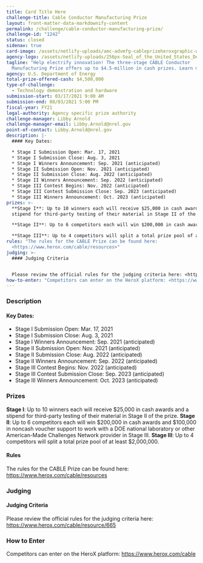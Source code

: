 ```yaml
---
title: Card Title Here
challenge-title: Cable Conductor Manufacturing Prize
layout: front-matter-data-markdownify-content
permalink: /challenge/cable-conductor-manufacturing-prize/
challenge-id: "1242"
status: closed
sidenav: true
card-image: /assets/netlify-uploads/amc-advmfg-cableprizeheroxgraphic-withtext-fy21-jfrenzl.jpg
agency-logo: /assets/netlify-uploads/256px-Seal_of_the_United_States_Department_of_Energy.png
tagline: "Help electrify innovation! The three-stage CABLE Conductor
  Manufacturing Prize offers up to $4.5-million in cash prizes. Learn more!   "
agency: U.S. Department of Energy
total-prize-offered-cash: $4,500,000
type-of-challenge:
  - Technology demonstration and hardware
submission-start: 03/17/2021 9:00 AM
submission-end: 08/03/2021 5:00 PM
fiscal-year: FY21
legal-authority: Agency specific prize authority
challenge-manager: Libby Arnold
challenge-manager-email: Libby.Arnold@nrel.gov
point-of-contact: Libby.Arnold@nrel.gov
description: |-
  #### Key Dates:

  * Stage I Submission Open: Mar. 17, 2021 
  * Stage I Submission Close: Aug. 3, 2021 
  * Stage I Winners Announcement: Sep. 2021 (anticipated)
  * Stage II Submission Open: Nov. 2021 (anticipated)
  * Stage II Submission Close: Aug. 2022 (anticipated)
  * Stage II Winners Announcement: Sep. 2022 (anticipated)
  * Stage III Contest Begins: Nov. 2022 (anticipated)
  * Stage III Contest Submission Close: Sep. 2023 (anticipated)
  * Stage III Winners Announcement: Oct. 2023 (anticipated)
prizes: >-
  **Stage I**: Up to 10 winners each will receive $25,000 in cash awards and a
  stipend for third-party testing of their material in Stage II of the prize.

  **Stage II**: Up to 6 competitors each will win $200,000 in cash awards and $100,000 in noncash voucher support to work with a DOE national laboratory or other American-Made Challenges Network provider in Stage III.

  **Stage III**: Up to 4 competitors will split a total prize pool of at least $2,000,000.
rules: "The rules for the CABLE Prize can be found here:
  <https://www.herox.com/cable/resources>"
judging: >-
  #### Judging Criteria


  Please review the official rules for the judging criteria here: <https://www.herox.com/cable/resource/665>
how-to-enter: "Competitors can enter on the HeroX platform: <https://www.herox.com/cable>"
---
```

### Description

#### Key Dates:

* Stage I Submission Open: Mar. 17, 2021 
* Stage I Submission Close: Aug. 3, 2021 
* Stage I Winners Announcement: Sep. 2021 (anticipated)
* Stage II Submission Open: Nov. 2021 (anticipated)
* Stage II Submission Close: Aug. 2022 (anticipated)
* Stage II Winners Announcement: Sep. 2022 (anticipated)
* Stage III Contest Begins: Nov. 2022 (anticipated)
* Stage III Contest Submission Close: Sep. 2023 (anticipated)
* Stage III Winners Announcement: Oct. 2023 (anticipated)

### Prizes

**Stage I**: Up to 10 winners each will receive $25,000 in cash awards and a stipend for third-party testing of their material in Stage II of the prize.
**Stage II**: Up to 6 competitors each will win $200,000 in cash awards and $100,000 in noncash voucher support to work with a DOE national laboratory or other American-Made Challenges Network provider in Stage III.
**Stage III**: Up to 4 competitors will split a total prize pool of at least $2,000,000.

#### Rules

The rules for the CABLE Prize can be found here: <https://www.herox.com/cable/resources>

### Judging

#### Judging Criteria

Please review the official rules for the judging criteria here: <https://www.herox.com/cable/resource/665>

### How to Enter

Competitors can enter on the HeroX platform: <https://www.herox.com/cable>